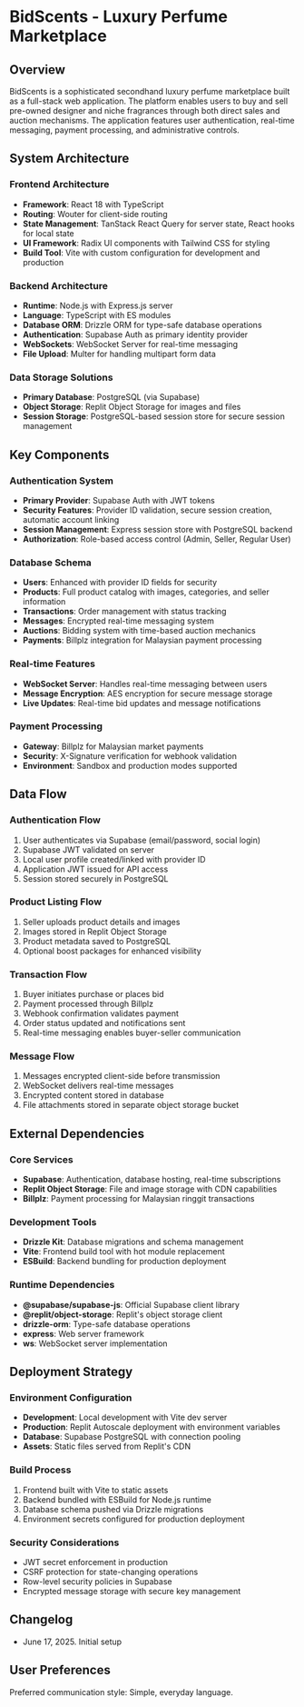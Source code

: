 # BidScents - Luxury Perfume Marketplace

## Overview

BidScents is a sophisticated secondhand luxury perfume marketplace built as a full-stack web application. The platform enables users to buy and sell pre-owned designer and niche fragrances through both direct sales and auction mechanisms. The application features user authentication, real-time messaging, payment processing, and administrative controls.

## System Architecture

### Frontend Architecture
- **Framework**: React 18 with TypeScript
- **Routing**: Wouter for client-side routing
- **State Management**: TanStack React Query for server state, React hooks for local state
- **UI Framework**: Radix UI components with Tailwind CSS for styling
- **Build Tool**: Vite with custom configuration for development and production

### Backend Architecture
- **Runtime**: Node.js with Express.js server
- **Language**: TypeScript with ES modules
- **Database ORM**: Drizzle ORM for type-safe database operations
- **Authentication**: Supabase Auth as primary identity provider
- **WebSockets**: WebSocket Server for real-time messaging
- **File Upload**: Multer for handling multipart form data

### Data Storage Solutions
- **Primary Database**: PostgreSQL (via Supabase)
- **Object Storage**: Replit Object Storage for images and files
- **Session Storage**: PostgreSQL-based session store for secure session management

## Key Components

### Authentication System
- **Primary Provider**: Supabase Auth with JWT tokens
- **Security Features**: Provider ID validation, secure session creation, automatic account linking
- **Session Management**: Express session store with PostgreSQL backend
- **Authorization**: Role-based access control (Admin, Seller, Regular User)

### Database Schema
- **Users**: Enhanced with provider ID fields for security
- **Products**: Full product catalog with images, categories, and seller information
- **Transactions**: Order management with status tracking
- **Messages**: Encrypted real-time messaging system
- **Auctions**: Bidding system with time-based auction mechanics
- **Payments**: Billplz integration for Malaysian payment processing

### Real-time Features
- **WebSocket Server**: Handles real-time messaging between users
- **Message Encryption**: AES encryption for secure message storage
- **Live Updates**: Real-time bid updates and message notifications

### Payment Processing
- **Gateway**: Billplz for Malaysian market payments
- **Security**: X-Signature verification for webhook validation
- **Environment**: Sandbox and production modes supported

## Data Flow

### Authentication Flow
1. User authenticates via Supabase (email/password, social login)
2. Supabase JWT validated on server
3. Local user profile created/linked with provider ID
4. Application JWT issued for API access
5. Session stored securely in PostgreSQL

### Product Listing Flow
1. Seller uploads product details and images
2. Images stored in Replit Object Storage
3. Product metadata saved to PostgreSQL
4. Optional boost packages for enhanced visibility

### Transaction Flow
1. Buyer initiates purchase or places bid
2. Payment processed through Billplz
3. Webhook confirmation validates payment
4. Order status updated and notifications sent
5. Real-time messaging enables buyer-seller communication

### Message Flow
1. Messages encrypted client-side before transmission
2. WebSocket delivers real-time messages
3. Encrypted content stored in database
4. File attachments stored in separate object storage bucket

## External Dependencies

### Core Services
- **Supabase**: Authentication, database hosting, real-time subscriptions
- **Replit Object Storage**: File and image storage with CDN capabilities
- **Billplz**: Payment processing for Malaysian ringgit transactions

### Development Tools
- **Drizzle Kit**: Database migrations and schema management
- **Vite**: Frontend build tool with hot module replacement
- **ESBuild**: Backend bundling for production deployment

### Runtime Dependencies
- **@supabase/supabase-js**: Official Supabase client library
- **@replit/object-storage**: Replit's object storage client
- **drizzle-orm**: Type-safe database operations
- **express**: Web server framework
- **ws**: WebSocket server implementation

## Deployment Strategy

### Environment Configuration
- **Development**: Local development with Vite dev server
- **Production**: Replit Autoscale deployment with environment variables
- **Database**: Supabase PostgreSQL with connection pooling
- **Assets**: Static files served from Replit's CDN

### Build Process
1. Frontend built with Vite to static assets
2. Backend bundled with ESBuild for Node.js runtime
3. Database schema pushed via Drizzle migrations
4. Environment secrets configured for production deployment

### Security Considerations
- JWT secret enforcement in production
- CSRF protection for state-changing operations
- Row-level security policies in Supabase
- Encrypted message storage with secure key management

## Changelog
- June 17, 2025. Initial setup

## User Preferences

Preferred communication style: Simple, everyday language.